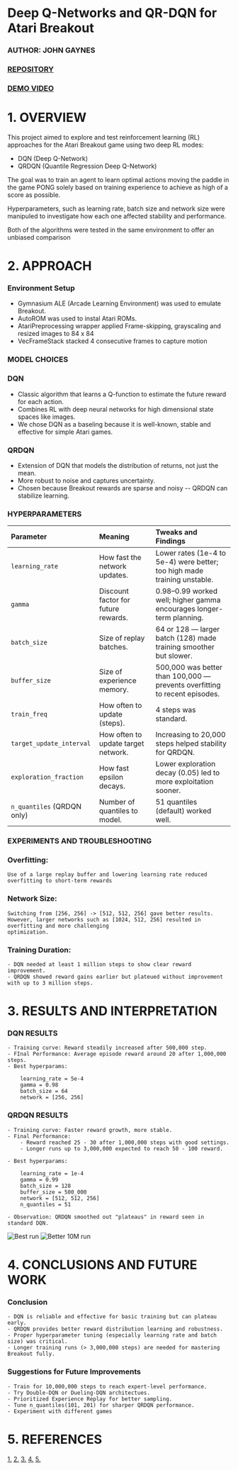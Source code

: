 # Deep Q-Networks and QR-DQN for Atari Breakout

### AUTHOR: JOHN GAYNES
### [REPOSITORY](https://github.com/neoygaj/AI_project.git)
### [DEMO VIDEO](https://youtube.com/shorts/6aru__G4aGs?feature=share)

# 1. OVERVIEW

This project aimed to explore and test reinforcement learning (RL) approaches for the Atari Breakout game using two deep RL modes:
- DQN (Deep Q-Network)
- QRDQN (Quantile Regression Deep Q-Network)

The goal was to train an agent to learn optimal actions moving the paddle in the game PONG solely based on training experience to achieve as high of a score as possible.

Hyperparameters, such as learning rate, batch size and network size were manipuled to investigate how each one affected stability and performance.

Both of the algorithms were tested in the same environment to offer an unbiased comparison

# 2. APPROACH

### Environment Setup

- Gymnasium ALE (Arcade Learning Environment) was used to emulate Breakout.
- AutoROM was used to instal Atari ROMs.
- AtariPreprocessing wrapper applied Frame-skipping, grayscaling and resized images to 84 x 84
- VecFrameStack stacked 4 consecutive frames to capture motion

### MODEL CHOICES

### DQN

- Classic algorithm that learns a Q-function to estimate the future reward for each action.
- Combines RL with deep neural networks for high dimensional state spaces like images.
- We chose DQN as a baseling because it is well-known, stable and effective for simple Atari games.

### QRDQN

- Extension of DQN that models the distribution of returns, not just the mean.
- More robust to noise and captures uncertainty.
- Chosen because Breakout rewards are sparse and noisy -- QRDQN can stabilize learning.

### HYPERPARAMETERS

| Parameter | Meaning | Tweaks and Findings |
|:---|:---|:---|
| `learning_rate` | How fast the network updates. | Lower rates (1e-4 to 5e-4) were better; too high made training unstable. |
| `gamma` | Discount factor for future rewards. | 0.98–0.99 worked well; higher gamma encourages longer-term planning. |
| `batch_size` | Size of replay batches. | 64 or 128 — larger batch (128) made training smoother but slower. |
| `buffer_size` | Size of experience memory. | 500,000 was better than 100,000 — prevents overfitting to recent episodes. |
| `train_freq` | How often to update (steps). | 4 steps was standard. |
| `target_update_interval` | How often to update target network. | Increasing to 20,000 steps helped stability for QRDQN. |
| `exploration_fraction` | How fast epsilon decays. | Lower exploration decay (0.05) led to more exploitation sooner. |
| `n_quantiles` (QRDQN only) | Number of quantiles to model. | 51 quantiles (default) worked well. |

### EXPERIMENTS AND TROUBLESHOOTING 

### Overfitting:  
    Use of a large replay buffer and lowering learning rate reduced overfitting to short-term rewards

### Network Size:  
    Switching from [256, 256] -> [512, 512, 256] gave better results. However, larger networks such as [1024, 512, 256] resulted in overfitting and more challenging 
    optimization.

### Training Duration:
    - DQN needed at least 1 million steps to show clear reward improvement.
    - QRDQN showed reward gains earlier but plateued without improvement with up to 3 million steps.

# 3. RESULTS AND INTERPRETATION

### DQN RESULTS
    - Training curve: Reward steadily increased after 500,000 step.
    - FInal Performance: Average episode reward around 20 after 1,000,000 steps.
    - Best hyperparams:

        learning_rate = 5e-4
        gamma = 0.98
        batch_size = 64
        network = [256, 256]


### QRDQN RESULTS

    - Training curve: Faster reward growth, more stable.
    - Final Performance: 
        - Reward reached 25 - 30 after 1,000,000 steps with good settings.
        - Longer runs up to 3,000,000 expected to reach 50 - 100 reward.
        
    - Best hyperparams:

        learning_rate = 1e-4
        gamma = 0.99
        batch_size = 128
        buffer_size = 500_000
        network = [512, 512, 256]
        n_quantiles = 51

    - Observation: QRDQN smoothed out "plateaus" in reward seen in standard DQN.

![Best run](good.png)
![Better 10M run](good2.png)

# 4. CONCLUSIONS AND FUTURE WORK

### Conclusion
    - DQN is reliable and effective for basic training but can plateau early.
    - QRDQN provides better reward distribution learning and robustness.
    - Proper hyperparameter tuning (especially learning rate and batch size) was critical.
    - Longer training runs (> 3,000,000 steps) are needed for mastering Breakout fully.

### Suggestions for Future Improvements
    - Train for 10,000,000 steps to reach expert-level performance.
    - Try Double-DQN or Dueling-DQN architectues.
    - Prioritized Experience Replay for better sampling.
    - Tune n_quantiles(101, 201) for sharper QRDQN performance.
    - Experiment with different games

# 5. REFERENCES

[1.](https://stable-baselines3.readthedocs.io/)
[2.](https://sb3-contrib.readthedocs.io/)
[3.](https://arxiv.org/abs/1207.4708)
[4.](https://github.com/Farama-Foundation/AutoROM)
[5.](https://gymnasium.farama.org/)
